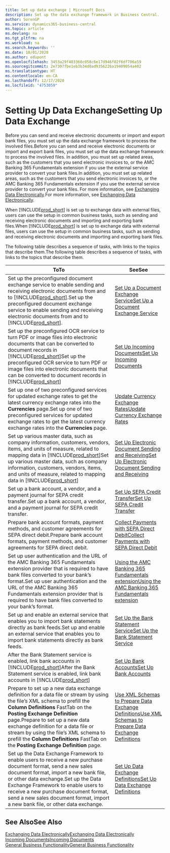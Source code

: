 ```yaml
---
title: Set up data exchange | Microsoft Docs
description: Set up the data exchange framework in Business Central.
author: SorenGP
ms.service: dynamics365-business-central
ms.topic: article
ms.devlang: na
ms.tgt_pltfrm: na
ms.workload: na
ms.search.keywords: ''
ms.date: 10/01/2020
ms.author: edupont
ms.openlocfilehash: 3453a29f403360c058c6e17d946f02f6df706a59
ms.sourcegitcommit: 2e7307fbe1eb3b34d0ad9356226a19409054a402
ms.translationtype: HT
ms.contentlocale: en-CA
ms.lasthandoff: 12/17/2020
ms.locfileid: "4753059"
---
```

# <a name="setting-up-data-exchange"></a><span data-ttu-id="7112e-103">Setting Up Data Exchange</span><span class="sxs-lookup"><span data-stu-id="7112e-103">Setting Up Data Exchange</span></span>
<span data-ttu-id="7112e-104">Before you can send and receive electronic documents or import and export bank files, you must set up the data exchange framework to process the involved files.</span><span class="sxs-lookup"><span data-stu-id="7112e-104">Before you can send and receive electronic documents or import and export bank files, you must set up the data exchange framework to process the involved files.</span></span> <span data-ttu-id="7112e-105">In addition, you must set up related areas, such as the customers that you send electronic invoices to, or the AMC Banking 365 Fundamentals extension if you use the external service provider to convert your bank files.</span><span class="sxs-lookup"><span data-stu-id="7112e-105">In addition, you must set up related areas, such as the customers that you send electronic invoices to, or the AMC Banking 365 Fundamentals extension if you use the external service provider to convert your bank files.</span></span> <span data-ttu-id="7112e-106">For more information, see [Exchanging Data Electronically](across-data-exchange.md).</span><span class="sxs-lookup"><span data-stu-id="7112e-106">For more information, see [Exchanging Data Electronically](across-data-exchange.md).</span></span>  

 <span data-ttu-id="7112e-107">When [!INCLUDE[prod_short](includes/prod_short.md)] is set up to exchange data with external files, users can use the setup in common business tasks, such as sending and receiving electronic documents and importing and exporting bank files.</span><span class="sxs-lookup"><span data-stu-id="7112e-107">When [!INCLUDE[prod_short](includes/prod_short.md)] is set up to exchange data with external files, users can use the setup in common business tasks, such as sending and receiving electronic documents and importing and exporting bank files.</span></span>  

 <span data-ttu-id="7112e-108">The following table describes a sequence of tasks, with links to the topics that describe them.</span><span class="sxs-lookup"><span data-stu-id="7112e-108">The following table describes a sequence of tasks, with links to the topics that describe them.</span></span>  

|<span data-ttu-id="7112e-109">**To**</span><span class="sxs-lookup"><span data-stu-id="7112e-109">**To**</span></span>|<span data-ttu-id="7112e-110">**See**</span><span class="sxs-lookup"><span data-stu-id="7112e-110">**See**</span></span>|  
|------------|-------------|  
|<span data-ttu-id="7112e-111">Set up the preconfigured document exchange service to enable sending and receiving electronic documents from and to [!INCLUDE[prod_short](includes/prod_short.md)].</span><span class="sxs-lookup"><span data-stu-id="7112e-111">Set up the preconfigured document exchange service to enable sending and receiving electronic documents from and to [!INCLUDE[prod_short](includes/prod_short.md)].</span></span>|[<span data-ttu-id="7112e-112">Set Up a Document Exchange Service</span><span class="sxs-lookup"><span data-stu-id="7112e-112">Set Up a Document Exchange Service</span></span>](across-how-to-set-up-a-document-exchange-service.md)|  
|<span data-ttu-id="7112e-113">Set up the preconfigured OCR service to turn PDF or image files into electronic documents that can be converted to document records in [!INCLUDE[prod_short](includes/prod_short.md)]</span><span class="sxs-lookup"><span data-stu-id="7112e-113">Set up the preconfigured OCR service to turn PDF or image files into electronic documents that can be converted to document records in [!INCLUDE[prod_short](includes/prod_short.md)]</span></span>|[<span data-ttu-id="7112e-114">Set Up Incoming Documents</span><span class="sxs-lookup"><span data-stu-id="7112e-114">Set Up Incoming Documents</span></span>](across-how-setup-income-documents.md)|  
|<span data-ttu-id="7112e-115">Set up one of two preconfigured services for updated exchange rates to get the latest currency exchange rates into the **Currencies** page.</span><span class="sxs-lookup"><span data-stu-id="7112e-115">Set up one of two preconfigured services for updated exchange rates to get the latest currency exchange rates into the **Currencies** page.</span></span>|[<span data-ttu-id="7112e-116">Update Currency Exchange Rates</span><span class="sxs-lookup"><span data-stu-id="7112e-116">Update Currency Exchange Rates</span></span>](finance-how-update-currencies.md)|  
|<span data-ttu-id="7112e-117">Set up various master data, such as company information, customers, vendors, items, and units of measure, related to mapping data in [!INCLUDE[prod_short](includes/prod_short.md)]</span><span class="sxs-lookup"><span data-stu-id="7112e-117">Set up various master data, such as company information, customers, vendors, items, and units of measure, related to mapping data in [!INCLUDE[prod_short](includes/prod_short.md)]</span></span>|[<span data-ttu-id="7112e-118">Set Up Electronic Document Sending and Receiving</span><span class="sxs-lookup"><span data-stu-id="7112e-118">Set Up Electronic Document Sending and Receiving</span></span>](across-how-to-set-up-electronic-document-sending-and-receiving.md)|  
|<span data-ttu-id="7112e-119">Set up a bank account, a vendor, and a payment journal for SEPA credit transfer.</span><span class="sxs-lookup"><span data-stu-id="7112e-119">Set up a bank account, a vendor, and a payment journal for SEPA credit transfer.</span></span>|[<span data-ttu-id="7112e-120">Set Up SEPA Credit Transfer</span><span class="sxs-lookup"><span data-stu-id="7112e-120">Set Up SEPA Credit Transfer</span></span>](finance-make-payments-with-bank-data-conversion-service-or-sepa-credit-transfer.md#setting-up-sepa-credit-transfer)|  
|<span data-ttu-id="7112e-121">Prepare bank account formats, payment methods, and customer agreements for SEPA direct debit.</span><span class="sxs-lookup"><span data-stu-id="7112e-121">Prepare bank account formats, payment methods, and customer agreements for SEPA direct debit.</span></span>|[<span data-ttu-id="7112e-122">Collect Payments with SEPA Direct Debit</span><span class="sxs-lookup"><span data-stu-id="7112e-122">Collect Payments with SEPA Direct Debit</span></span>](finance-collect-payments-with-sepa-direct-debit.md)|  
|<span data-ttu-id="7112e-123">Set up user authentication and the URL of the AMC Banking 365 Fundamentals extension provider that is required to have bank files converted to your bank’s format.</span><span class="sxs-lookup"><span data-stu-id="7112e-123">Set up user authentication and the URL of the AMC Banking 365 Fundamentals extension provider that is required to have bank files converted to your bank’s format.</span></span>|[<span data-ttu-id="7112e-124">Using the AMC Banking 365 Fundamentals extension</span><span class="sxs-lookup"><span data-stu-id="7112e-124">Using the AMC Banking 365 Fundamentals extension</span></span>](ui-extensions-amc-banking.md)|  
|<span data-ttu-id="7112e-125">Set up and enable an external service that enables you to import bank statements directly as bank feeds.</span><span class="sxs-lookup"><span data-stu-id="7112e-125">Set up and enable an external service that enables you to import bank statements directly as bank feeds.</span></span>|[<span data-ttu-id="7112e-126">Set Up the Bank Statement Service</span><span class="sxs-lookup"><span data-stu-id="7112e-126">Set Up the Bank Statement Service</span></span>](bank-how-setup-bank-statement-service.md)|  
|<span data-ttu-id="7112e-127">After the Bank Statement service is enabled, link bank accounts in [!INCLUDE[prod_short](includes/prod_short.md)]</span><span class="sxs-lookup"><span data-stu-id="7112e-127">After the Bank Statement service is enabled, link bank accounts in [!INCLUDE[prod_short](includes/prod_short.md)]</span></span>|[<span data-ttu-id="7112e-128">Set Up Bank Accounts</span><span class="sxs-lookup"><span data-stu-id="7112e-128">Set Up Bank Accounts</span></span>](bank-how-setup-bank-accounts.md)|  
|<span data-ttu-id="7112e-129">Prepare to set up a new data exchange definition for a data file or stream by using the file’s XML schema to prefill the **Column Definitions** FastTab on the **Posting Exchange Definition** page.</span><span class="sxs-lookup"><span data-stu-id="7112e-129">Prepare to set up a new data exchange definition for a data file or stream by using the file’s XML schema to prefill the **Column Definitions** FastTab on the **Posting Exchange Definition** page.</span></span>|[<span data-ttu-id="7112e-130">Use XML Schemas to Prepare Data Exchange Definitions</span><span class="sxs-lookup"><span data-stu-id="7112e-130">Use XML Schemas to Prepare Data Exchange Definitions</span></span>](across-how-to-use-xml-schemas-to-prepare-data-exchange-definitions.md)|  
|<span data-ttu-id="7112e-131">Set up the Data Exchange Framework to enable users to receive a new purchase document format, send a new sales document format, import a new bank file, or other data exchange.</span><span class="sxs-lookup"><span data-stu-id="7112e-131">Set up the Data Exchange Framework to enable users to receive a new purchase document format, send a new sales document format, import a new bank file, or other data exchange.</span></span>|[<span data-ttu-id="7112e-132">Set Up Data Exchange Definitions</span><span class="sxs-lookup"><span data-stu-id="7112e-132">Set Up Data Exchange Definitions</span></span>](across-how-to-set-up-data-exchange-definitions.md)|  

## <a name="see-also"></a><span data-ttu-id="7112e-133">See Also</span><span class="sxs-lookup"><span data-stu-id="7112e-133">See Also</span></span>  
[<span data-ttu-id="7112e-134">Exchanging Data Electronically</span><span class="sxs-lookup"><span data-stu-id="7112e-134">Exchanging Data Electronically</span></span>](across-data-exchange.md)  
[<span data-ttu-id="7112e-135">Incoming Documents</span><span class="sxs-lookup"><span data-stu-id="7112e-135">Incoming Documents</span></span>](across-income-documents.md)  
[<span data-ttu-id="7112e-136">General Business Functionality</span><span class="sxs-lookup"><span data-stu-id="7112e-136">General Business Functionality</span></span>](ui-across-business-areas.md)  
